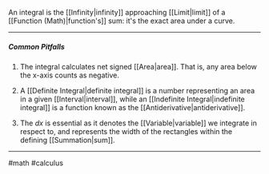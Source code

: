 An integral is the [[Infinity|infinity]] approaching [[Limit|limit]] of a [[Function (Math)|function's]] sum: it's the exact area under a curve. 

---
#####  Common Pitfalls

1. The integral calculates net signed [[Area|area]]. That is, any area below the x-axis counts as negative. 

2. A [[Definite Integral|definite integral]] is a number representing an area in a given [[Interval|interval]], while an [[Indefinite Integral|indefinite integral]] is a function known as the [[Antiderivative|antiderivative]].

3. The $dx$ is essential as it denotes the [[Variable|variable]] we integrate in respect to, and represents the width of the rectangles within the defining [[Summation|sum]].

---
#math #calculus 